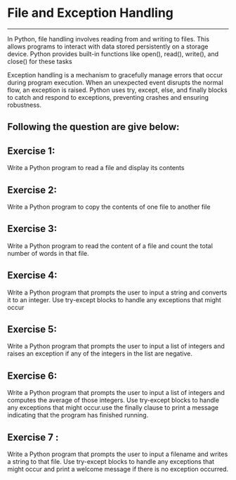 # File and Exception Handling 
------------------------------

In Python, file handling involves reading from and writing to files. This allows programs to interact with data stored persistently on a storage device.
Python provides built-in functions like open(), read(), write(), and close() for these tasks

Exception handling is a mechanism to gracefully manage errors that occur during program execution. When an unexpected event disrupts the normal flow, an exception is raised.
Python uses try, except, else, and finally blocks to catch and respond to exceptions, preventing crashes and ensuring robustness.

Following the question are give below:
--------------------------------------

Exercise 1: 
-----------
Write a Python program to read a file and display its contents

Exercise 2: 
-----------
Write a Python program to copy the contents of one file to another file

Exercise 3: 
----------
Write a Python program to read the content of a file and count the total number of words in that file.

Exercise 4:
-----------
Write a Python program that prompts the user to input a string and converts it to an integer. Use try-except blocks to handle any exceptions that might occur

Exercise 5:  
-----------
Write a Python program that prompts the user to input a list of integers and raises an exception if any of the integers in the list are negative.

Exercise 6: 
-----------
Write a Python program that prompts the user to input a list of integers and computes the average of those integers. Use try-except blocks to handle any exceptions that might occur.use the finally clause to print a message indicating that the program has finished running.

Exercise 7 :  
------------
Write a Python program that prompts the user to input a filename and writes a string to that file. Use try-except blocks to handle any exceptions that might occur and print a welcome message if there is no exception occurred.
